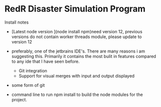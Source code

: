 # RedR Disaster Simulation Program

Install notes

- [Latest node version ](node install npm)need version 12, previous versions do not contain worker threads module, please update to version 12
- preferably, one of the jetbrains IDE's. There are many reasons i am suggesting this. Primarily it contains the most bulit in features compared to 
any ide that I have seen before.
    - Git integration
    - Support for visual merges with input and output displayed
    
    
- some form of git
- command line to run npm install to build the node modules for the project.
